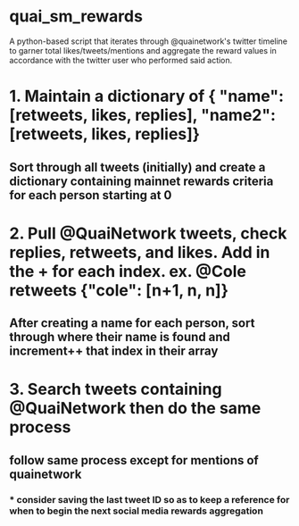 # quai_sm_rewards
A python-based script that iterates through @quainetwork's twitter timeline to garner total likes/tweets/mentions and aggregate the reward values in accordance with the twitter user who performed said action.

# 1. Maintain a dictionary of { "name": [retweets, likes, replies], "name2": [retweets, likes, replies]}
## Sort through all tweets (initially) and create a dictionary containing mainnet rewards criteria for each person starting at 0
# 2. Pull @QuaiNetwork tweets, check replies, retweets, and likes. Add in the + for each index. ex. @Cole retweets {"cole": [n+1, n, n]}
## After creating a name for each person, sort through where their name is found and increment++ that index in their array
# 3. Search tweets containing @QuaiNetwork then do the same process
## follow same process except for mentions of quainetwork
### * consider saving the last tweet ID so as to keep a reference for when to begin the next social media rewards aggregation

